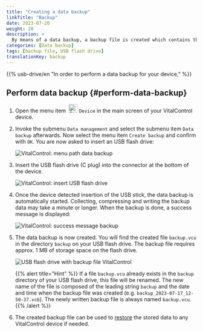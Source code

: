 ```yaml
---
title: "Creating a data backup"
linkTitle: "Backup"
date: 2023-07-20
weight: 20
description: >
  By means of a data backup, a backup file is created which contains the entire data stored on the VitalControl device.
categories: [Data backup]
tags: [backup file, USB flash drive]
translationKey: backup
---
```

{{% usb-drive/en "In order to perform a data backup for your device," %}}

## Perform data backup {#perform-data-backup}

1. Open the menu item &nbsp;<img src="/icons/device.svg" width="23" align="bottom" alt="Device" /> `Device` in the main screen of your VitalControl device.

2. Invoke the submenu `Data management` and select the submenu item `Data backup` afterwards. Now select the menu item `Create backup` and confirm with `OK`. You are now asked to insert an USB flash drive:

   ![VitalControl: menu path data backup](../images/backup.png "Invoke data backup")

3. Insert the USB flash drive (C plug) into the connector at the bottom of the device.

   ![VitalControl: insert USB flash drive](/images/firmware/update/plug-in-dual-usb-stick.svg "Insert USB flash drive")

4. Once the device detected insertion of the USB stick, the data backup is automatically started. Collecting, compressing and writing the backup data may take a minute or longer. When the backup is done, a success message is displayed:

   ![VitalControl: success message backup](../images/backup-done.png "Success data backup")

5. The data backup is now created. You will find the created file `backup.vcu` in the directory `backup` on your USB flash drive. The backup file requires approx. 1 MB of storage space on the flash drive.

   ![USB flash drive with backup file VitalControl](../images/backup-file.png "USB flash drive with backup file")

   {{% alert title="Hint" %}}
  If a file `backup.vcu` already exists in the `backup` directory of your USB flash drive, this file will be renamed. The new name of the file is composed of the leading string `backup` and the date and time when the backup file was created (e.g. `backup_2023-07-17_12-50-37.vcb`). The newly written backup file is always named `backup.vcu`.
    {{% /alert %}}

6. The created backup file can be used to [restore](../restore) the stored data to any VitalControl device if needed.
